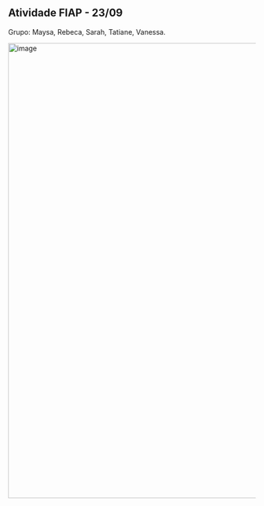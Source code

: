 ## Atividade FIAP - 23/09 

Grupo: 
Maysa, 
Rebeca, 
Sarah, 
Tatiane,
Vanessa.

<img width="924" alt="image" src="https://user-images.githubusercontent.com/103859889/192035753-2b773785-ec72-46c6-90dc-3f1dd53a6737.png">
